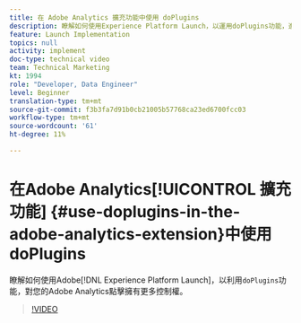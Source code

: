 ```yaml
---
title: 在 Adobe Analytics 擴充功能中使用 doPlugins
description: 瞭解如何使用Experience Platform Launch，以運用doPlugins功能，進一步控制您的Adobe Analytics點擊。
feature: Launch Implementation
topics: null
activity: implement
doc-type: technical video
team: Technical Marketing
kt: 1994
role: "Developer, Data Engineer"
level: Beginner
translation-type: tm+mt
source-git-commit: f3b3fa7d91b0cb21005b57768ca23ed6700fcc03
workflow-type: tm+mt
source-wordcount: '61'
ht-degree: 11%

---
```



# 在Adobe Analytics[!UICONTROL 擴充功能] {#use-doplugins-in-the-adobe-analytics-extension}中使用doPlugins

瞭解如何使用Adobe[!DNL Experience Platform Launch]，以利用`doPlugins`功能，對您的Adobe Analytics點擊擁有更多控制權。

>[!VIDEO](https://video.tv.adobe.com/v/25171?quality=12)
